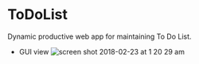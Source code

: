 # ToDoList
Dynamic productive web app for maintaining To Do List.
- GUI view
![screen shot 2018-02-23 at 1 20 29 am](https://user-images.githubusercontent.com/32425619/36586787-ce178ac4-1837-11e8-8ff4-a8123f3120ce.png)
